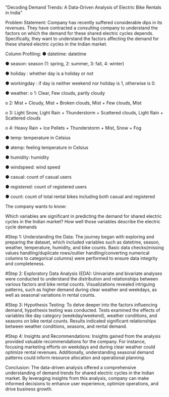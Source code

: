 
"Decoding Demand Trends: A Data-Driven Analysis of Electric Bike Rentals in India"

Problem Statement:
Company has recently suffered considerable dips in its revenues. They have contracted a consulting company to understand the factors on which the demand for these shared electric cycles depends. Specifically, they want to understand the factors affecting the demand for these shared electric cycles in the Indian market.

Column Profiling: ● datetime: datetime

● season: season (1: spring, 2: summer, 3: fall, 4: winter)

● holiday : whether day is a holiday or not

● workingday : if day is neither weekend nor holiday is 1, otherwise is 0.

● weather: o 1: Clear, Few clouds, partly cloudy

o 2: Mist + Cloudy, Mist + Broken clouds, Mist + Few clouds, Mist

o 3: Light Snow, Light Rain + Thunderstorm + Scattered clouds, Light Rain + Scattered clouds

o 4: Heavy Rain + Ice Pellets + Thunderstorm + Mist, Snow + Fog

● temp: temperature in Celsius

● atemp: feeling temperature in Celsius

● humidity: humidity

● windspeed: wind speed

● casual: count of casual users

● registered: count of registered users

● count: count of total rental bikes including both casual and registered

The company wants to know:

Which variables are significant in predicting the demand for shared electric cycles in the Indian market? How well those variables describe the electric cycle demands

#Step 1: Understanding the Data:
The journey began with exploring and preparing the dataset, which included variables such as datetime, season, weather, temperature, humidity, and bike counts. Basic data checks(missing values handling/duplicate rows/outlier handling/converting numerical columns to categorical columns) were performed to ensure data integrity and completeness.

#Step 2: Exploratory Data Analysis (EDA):
Univariate and bivariate analyses were conducted to understand the distribution and relationships between various factors and bike rental counts. Visualizations revealed intriguing patterns, such as higher demand during clear weather and weekdays, as well as seasonal variations in rental counts.

#Step 3: Hypothesis Testing:
To delve deeper into the factors influencing demand, hypothesis testing was conducted. Tests examined the effects of variables like day category (weekday/weekend), weather conditions, and seasons on bike rental counts. Results indicated significant relationships between weather conditions, seasons, and rental demand.

#Step 4: Insights and Recommendations:
Insights gained from the analysis provided valuable recommendations for the company. For instance, focusing marketing efforts on weekdays and during clear weather could optimize rental revenues. Additionally, understanding seasonal demand patterns could inform resource allocation and operational planning.

Conclusion:
The data-driven analysis offered a comprehensive understanding of demand trends for shared electric cycles in the Indian market. By leveraging insights from this analysis, company can make informed decisions to enhance user experience, optimize operations, and drive business growth.


